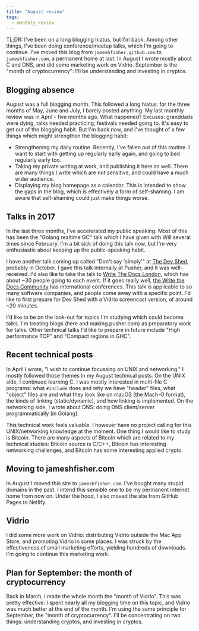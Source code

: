 ```yaml
---
title: "August review"
tags:
  - monthly_review
---
```


TL;DR: I've been on a long blogging hiatus, but I'm back.
Among other things, I've been doing conference/meetup talks, which I'm going to continue.
I've moved this blog from `jameshfisher.github.com` to `jameshfisher.com`, a permanent home at last.
In August I wrote mostly about C and DNS, and did some marketing work on Vidrio.
September is the "month of cryptocurrency": I'll be understanding and investing in cryptos.

## Blogging absence

August was a full blogging month.
This followed a long hiatus:
for the three months of May, June and July,
I barely posted anything.
My last monthly review was in April - five months ago.
What happened?
Excuses: granddads were dying, talks needed practicing, festivals needed going to.
It's easy to get out of the blogging habit.
But I'm back now, and I've thought of a few things which might strengthen the blogging habit:

* Strengthening my daily routine.
  Recently, I've fallen out of this routine.
  I want to start with getting up regularly early again,
  and going to bed regularly early too.
* Taking my private writing at work,
  and publishing it here as well.
  There are many things I write which are not sensitive,
  and could have a much wider audience.
* Displaying my blog homepage as a calendar.
  This is intended to show the gaps in the blog,
  which is effectively a form of self-shaming.
  I am aware that self-shaming could just make things worse.

## Talks in 2017

In the last three months, I've accelerated my public speaking.
Most of this has been the "Golang realtime GC" talk which I have given with Will several times since February.
I'm a bit sick of doing this talk now,
but I'm very enthusiastic about keeping up the public-speaking habit.

I have another talk coming up called "Don't say 'simply'"
at [The Dev Shed](https://www.meetup.com/the-dev-shed/),
probably in October.
I gave this talk internally at Pusher, and it was well-received.
I'd also like to take the talk to [Write The Docs London](https://www.meetup.com/Write-The-Docs-London/),
which has about ~30 people going to each event.
If it goes really well,
[the Write the Docs Community](http://www.writethedocs.org/) has international conferences.
This talk is applicable to so many software companies, and people come away with a specific point.
I'd like to first prepare for Dev Shed with a Vidrio screencast version, of around ~20 minutes.

I'd like to be on the look-out for topics I'm studying which could become talks.
I'm treating blogs (here and making.pusher.com) as preparatory work for talks.
Other technical talks I'd like to prepare in future include
"High performance TCP" and "Compact regions in GHC".

## Recent technical posts

In April I wrote, "I wish to continue focussing on UNIX and networking."
I mostly followed those themes in my August technical posts.
On the UNIX side, I continued learning C.
I was mostly interested in multi-file C programs:
what `#include` does and why we have "header" files,
what "object" files are and what they look like on macOS (the Mach-O format),
the kinds of linking (static/dynamic),
and how linking is implemented.
On the networking side, I wrote about DNS:
doing DNS client/server programmatically (in Golang).

This technical work feels valuable.
I however have no project calling for this UNIX/networking knowledge at the moment.
One thing I would like to study is Bitcoin.
There are many aspects of Bitcoin which are related to my technical studies:
Bitcoin source is C/C++,
Bitcoin has interesting networking challenges,
and Bitcoin has some interesting applied crypto.

## Moving to jameshfisher.com

In August I moved this site to `jameshfisher.com`.
I've bought many stupid domains in the past.
I intend this sensible one to be my permanent internet home from now on.
Under the hood, I also moved the site from GitHub Pages to Netlify.

## Vidrio

I did some more work on Vidrio:
distributing Vidrio outside the Mac App Store,
and promoting Vidrio in some places.
I was struck by the effectiveness of small marketing efforts,
yielding hundreds of downloads.
I'm going to continue this marketing work.

## Plan for September: the month of cryptocurrency

Back in March, I made the whole month the "month of Vidrio".
This was pretty effective: I spent nearly all my blogging time on this topic,
and Vidrio was much better at the end of the month.
I'm using the same principle for September, the "month of cryptocurrency".
I'll be concentrating on two things: understanding cryptos, and investing in cryptos.
